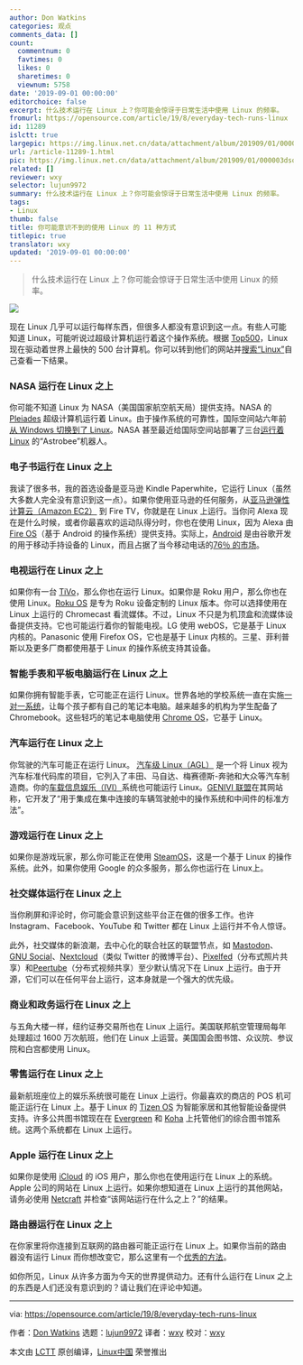 ```yaml
---
author: Don Watkins
categories: 观点
comments_data: []
count:
  commentnum: 0
  favtimes: 0
  likes: 0
  sharetimes: 0
  viewnum: 5758
date: '2019-09-01 00:00:00'
editorchoice: false
excerpt: 什么技术运行在 Linux 上？你可能会惊讶于日常生活中使用 Linux 的频率。
fromurl: https://opensource.com/article/19/8/everyday-tech-runs-linux
id: 11289
islctt: true
largepic: https://img.linux.net.cn/data/attachment/album/201909/01/000003dsqf45rbavr5vzja.jpg
url: /article-11289-1.html
pic: https://img.linux.net.cn/data/attachment/album/201909/01/000003dsqf45rbavr5vzja.jpg.thumb.jpg
related: []
reviewer: wxy
selector: lujun9972
summary: 什么技术运行在 Linux 上？你可能会惊讶于日常生活中使用 Linux 的频率。
tags:
- Linux
thumb: false
title: 你可能意识不到的使用 Linux 的 11 种方式
titlepic: true
translator: wxy
updated: '2019-09-01 00:00:00'
---
```



> 
> 什么技术运行在 Linux 上？你可能会惊讶于日常生活中使用 Linux 的频率。
> 
> 
> 


![](/data/attachment/album/201909/01/000003dsqf45rbavr5vzja.jpg)


现在 Linux 几乎可以运行每样东西，但很多人都没有意识到这一点。有些人可能知道 Linux，可能听说过超级计算机运行着这个操作系统。根据 [Top500](https://www.top500.org/)，Linux 现在驱动着世界上最快的 500 台计算机。你可以转到他们的网站并[搜索“Linux”](https://www.top500.org/statistics/sublist/)自己查看一下结果。


### NASA 运行在 Linux 之上


你可能不知道 Linux 为 NASA（美国国家航空航天局）提供支持。NASA 的 [Pleiades](https://www.nas.nasa.gov/hecc/resources/pleiades.html) 超级计算机运行着 Linux。由于操作系统的可靠性，国际空间站六年前[从 Windows 切换到了 Linux](https://www.extremetech.com/extreme/155392-international-space-station-switches-from-windows-to-linux-for-improved-reliability)。NASA 甚至最近给国际空间站部署了三台[运行着 Linux](https://ntrs.nasa.gov/archive/nasa/casi.ntrs.nasa.gov/20180003515.pdf) 的“Astrobee”机器人。


### 电子书运行在 Linux 之上


我读了很多书，我的首选设备是亚马逊 Kindle Paperwhite，它运行 Linux（虽然大多数人完全没有意识到这一点）。如果你使用亚马逊的任何服务，从[亚马逊弹性计算云（Amazon EC2）](https://aws.amazon.com/amazon-linux-ami/) 到 Fire TV，你就是在 Linux 上运行。当你问 Alexa 现在是什么时候，或者你最喜欢的运动队得分时，你也在使用 Linux，因为 Alexa 由 [Fire OS](https://en.wikipedia.org/wiki/Fire_OS)（基于 Android 的操作系统）提供支持。实际上，[Android](https://en.wikipedia.org/wiki/Android_(operating_system)) 是由谷歌开发的用于移动手持设备的 Linux，而且占据了当今移动电话的[76％ 的市场](https://gs.statcounter.com/os-market-share/mobile/worldwide/)。


### 电视运行在 Linux 之上


如果你有一台 [TiVo](https://tivo.pactsafe.io/legal.html#open-source-software)，那么你也在运行 Linux。如果你是 Roku 用户，那么你也在使用 Linux。[Roku OS](https://en.wikipedia.org/wiki/Roku) 是专为 Roku 设备定制的 Linux 版本。你可以选择使用在 Linux 上运行的 Chromecast 看流媒体。不过，Linux 不只是为机顶盒和流媒体设备提供支持。它也可能运行着你的智能电视。LG 使用 webOS，它是基于 Linux 内核的。Panasonic 使用 Firefox OS，它也是基于 Linux 内核的。三星、菲利普斯以及更多厂商都使用基于 Linux 的操作系统支持其设备。


### 智能手表和平板电脑运行在 Linux 之上


如果你拥有智能手表，它可能正在运行 Linux。世界各地的学校系统一直在实施[一对一系统](https://en.wikipedia.org/wiki/One-to-one_computing)，让每个孩子都有自己的笔记本电脑。越来越多的机构为学生配备了 Chromebook。这些轻巧的笔记本电脑使用 [Chrome OS](https://en.wikipedia.org/wiki/Chrome_OS)，它基于 Linux。


### 汽车运行在 Linux 之上


你驾驶的汽车可能正在运行 Linux。 [汽车级 Linux（AGL）](https://opensource.com/life/16/8/agl-provides-common-open-code-base) 是一个将 Linux 视为汽车标准代码库的项目，它列入了丰田、马自达、梅赛德斯-奔驰和大众等汽车制造商。你的[车载信息娱乐（IVI）](https://opensource.com/business/16/5/interview-alison-chaiken-steven-crumb)系统也可能运行 Linux。[GENIVI 联盟](https://www.genivi.org/faq)在其网站称，它开发了“用于集成在集中连接的车辆驾驶舱中的操作系统和中间件的标准方法”。


### 游戏运行在 Linux 之上


如果你是游戏玩家，那么你可能正在使用 [SteamOS](https://store.steampowered.com/steamos/)，这是一个基于 Linux 的操作系统。此外，如果你使用 Google 的众多服务，那么你也运行在 Linux上。


### 社交媒体运行在 Linux 之上


当你刷屏和评论时，你可能会意识到这些平台正在做的很多工作。也许 Instagram、Facebook、YouTube 和 Twitter 都在 Linux 上运行并不令人惊讶。


此外，社交媒体的新浪潮，去中心化的联合社区的联盟节点，如 [Mastodon](https://opensource.com/article/17/4/guide-to-mastodon)、[GNU Social](https://www.gnu.org/software/social/)、[Nextcloud](https://apps.nextcloud.com/apps/social)（类似 Twitter 的微博平台）、[Pixelfed](https://pixelfed.org/)（分布式照片共享）和[Peertube](https://joinpeertube.org/en/)（分布式视频共享）至少默认情况下在 Linux 上运行。由于开源，它们可以在任何平台上运行，这本身就是一个强大的优先级。


### 商业和政务运行在 Linux 之上


与五角大楼一样，纽约证券交易所也在 Linux 上运行。美国联邦航空管理局每年处理超过 1600 万次航班，他们在 Linux 上运营。美国国会图书馆、众议院、参议院和白宫都使用 Linux。


### 零售运行在 Linux 之上


最新航班座位上的娱乐系统很可能在 Linux 上运行。你最喜欢的商店的 POS 机可能正运行在 Linux 上。基于 Linux 的 [Tizen OS](https://wiki.tizen.org/Devices) 为智能家居和其他智能设备提供支持。许多公共图书馆现在在 [Evergreen](https://evergreen-ils.org/) 和 [Koha](https://koha-community.org/) 上托管他们的综合图书馆系统。这两个系统都在 Linux 上运行。


### Apple 运行在 Linux 之上


如果你是使用 [iCloud](https://toolbar.netcraft.com/site_report?url=https://www.icloud.com/) 的 iOS 用户，那么你也在使用运行在 Linux 上的系统。Apple 公司的网站在 Linux 上运行。如果你想知道在 Linux 上运行的其他网站，请务必使用 [Netcraft](https://www.netcraft.com/) 并检查“该网站运行在什么之上？”的结果。


### 路由器运行在 Linux 之上


在你家里将你连接到互联网的路由器可能正运行在 Linux 上。如果你当前的路由器没有运行 Linux 而你想改变它，那么这里有一个[优秀的方法](https://opensource.com/life/16/6/why-i-built-my-own-linux-router)。


如你所见，Linux 从许多方面为今天的世界提供动力。还有什么运行在 Linux 之上的东西是人们还没有意识到的？请让我们在评论中知道。




---


via: <https://opensource.com/article/19/8/everyday-tech-runs-linux>


作者：[Don Watkins](https://opensource.com/users/don-watkins) 选题：[lujun9972](https://github.com/lujun9972) 译者：[wxy](https://github.com/wxy) 校对：[wxy](https://github.com/wxy)


本文由 [LCTT](https://github.com/LCTT/TranslateProject) 原创编译，[Linux中国](https://linux.cn/) 荣誉推出